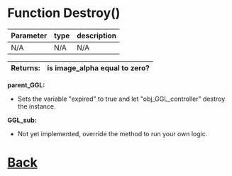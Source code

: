 # Function Destroy()

| Parameter   |  type   |              description                   |
|--           |       --|--                                          |
|   N/A      | N/A  |           N/A                 |

| Returns:  | is image_alpha equal to zero? |
|--         |                             --|

**parent_GGL:**

- Sets the variable "expired" to true and let "obj_GGL_controller" destroy the instance.

**GGL_sub:**

- Not yet implemented, override the method to run your own logic.

# [Back](https://github.com/Ced30/GML-GUI-Library-GGL-Documentation/blob/main/API/Common_Methods.md)
